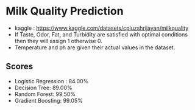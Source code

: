 # Milk Quality Prediction

- kaggle : https://www.kaggle.com/datasets/cpluzshrijayan/milkquality
- If Taste, Odor, Fat, and Turbidity are satisfied with optimal conditions then they will assign 1 otherwise 0.
- Temperature and ph are given their actual values in the dataset.


## Scores
- Logistic Regression : 84.00%
- Decision Tree: 89.00%
- Random Forest: 99.50%
- Gradient Boosting: 99.05%
